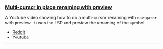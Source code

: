 <h3 id="guide-multi-cursor-preview">
    <a href="#guide-multi-cursor-preview">
        <span class="icon-text">
            <span class="icon">
                <i class="fa-solid fa-lightbulb"></i>
            </span>
            <span>Multi-cursor in place renaming with preview</span>
        </span>
    </a>
</h3>

A Youtube video showing how to do a multi-cursor renaming with `navigator` with preview. It uses the LSP and preview the
renaming of the symbol.

- [Reddit](https://www.reddit.com/r/neovim/comments/yon4b7/multicursor_in_place_renaming_symbol_with_preview/)
- [Youtube](https://www.youtube.com/watch?v=FpYfyYD8lAo)

---
